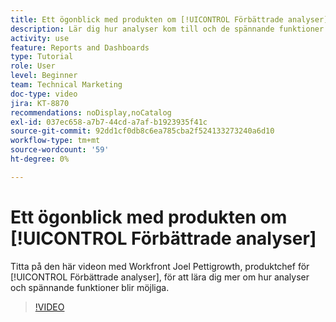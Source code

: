 ```yaml
---
title: Ett ögonblick med produkten om [!UICONTROL Förbättrade analyser]
description: Lär dig hur analyser kom till och de spännande funktioner som är möjliga med Joel Pettigrowth, produktchef för [!UICONTROL Förbättrade analyser].
activity: use
feature: Reports and Dashboards
type: Tutorial
role: User
level: Beginner
team: Technical Marketing
doc-type: video
jira: KT-8870
recommendations: noDisplay,noCatalog
exl-id: 037ec658-a7b7-44cd-a7af-b1923935f41c
source-git-commit: 92dd1cf0db8c6ea785cba2f524133273240a6d10
workflow-type: tm+mt
source-wordcount: '59'
ht-degree: 0%

---
```


# Ett ögonblick med produkten om [!UICONTROL Förbättrade analyser]

Titta på den här videon med Workfront Joel Pettigrowth, produktchef för [!UICONTROL Förbättrade analyser], för att lära dig mer om hur analyser och spännande funktioner blir möjliga.

>[!VIDEO](https://video.tv.adobe.com/v/335042/?quality=12&learn=on)
